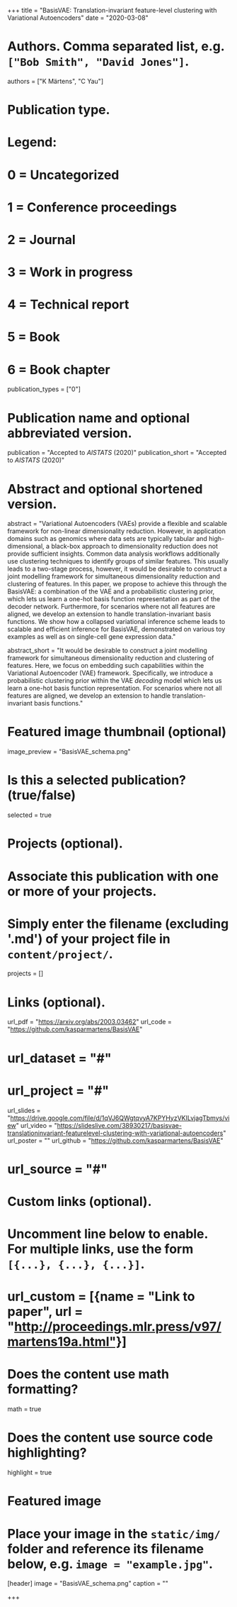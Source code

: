 +++
title = "BasisVAE: Translation-invariant feature-level clustering with Variational Autoencoders"
date = "2020-03-08"

# Authors. Comma separated list, e.g. `["Bob Smith", "David Jones"]`.
authors = ["K Märtens", "C Yau"]

# Publication type.
# Legend:
# 0 = Uncategorized
# 1 = Conference proceedings
# 2 = Journal
# 3 = Work in progress
# 4 = Technical report
# 5 = Book
# 6 = Book chapter
publication_types = ["0"]

# Publication name and optional abbreviated version.
publication = "Accepted to *AISTATS* (2020)"
publication_short = "Accepted to *AISTATS* (2020)"

# Abstract and optional shortened version.
abstract = "Variational Autoencoders (VAEs) provide a flexible and scalable framework for non-linear dimensionality reduction. However, in application domains such as genomics where data sets are typically tabular and high-dimensional, a black-box approach to dimensionality reduction does not provide sufficient insights. Common data analysis workflows additionally use clustering techniques to identify groups of similar features. This usually leads to a two-stage process, however, it would be desirable to construct a joint modelling framework for simultaneous dimensionality reduction and clustering of features. In this paper, we propose to achieve this through the BasisVAE: a combination of the VAE and a probabilistic clustering prior, which lets us learn a one-hot basis function representation as part of the decoder network. Furthermore, for scenarios where not all features are aligned, we develop an extension to handle translation-invariant basis functions. We show how a collapsed variational inference scheme leads to scalable and efficient inference for BasisVAE, demonstrated on various toy examples as well as on single-cell gene expression data."

abstract_short = "It would be desirable to construct a joint modelling framework for simultaneous dimensionality reduction and clustering of features. Here, we focus on embedding such capabilities within the Variational Autoencoder (VAE) framework. Specifically, we introduce a probabilistic clustering prior within the VAE *decoding* model which lets us learn a one-hot basis function representation. For scenarios where not all features are aligned, we develop an extension to handle translation-invariant basis functions."

# Featured image thumbnail (optional)
image_preview = "BasisVAE_schema.png"

# Is this a selected publication? (true/false)
selected = true

# Projects (optional).
#   Associate this publication with one or more of your projects.
#   Simply enter the filename (excluding '.md') of your project file in `content/project/`.
projects = []

# Links (optional).
url_pdf = "https://arxiv.org/abs/2003.03462"
url_code = "https://github.com/kasparmartens/BasisVAE"
# url_dataset = "#"
# url_project = "#"
url_slides = "https://drive.google.com/file/d/1qVJ6QWgtqvyA7KPYHyzVKILvjagTbmys/view"
url_video = "https://slideslive.com/38930217/basisvae-translationinvariant-featurelevel-clustering-with-variational-autoencoders"
url_poster = ""
url_github = "https://github.com/kasparmartens/BasisVAE"
# url_source = "#"

# Custom links (optional).
#   Uncomment line below to enable. For multiple links, use the form `[{...}, {...}, {...}]`.
# url_custom = [{name = "Link to paper", url = "http://proceedings.mlr.press/v97/martens19a.html"}]

# Does the content use math formatting?
math = true

# Does the content use source code highlighting?
highlight = true

# Featured image
# Place your image in the `static/img/` folder and reference its filename below, e.g. `image = "example.jpg"`.
[header]
image = "BasisVAE_schema.png"
caption = ""

+++


